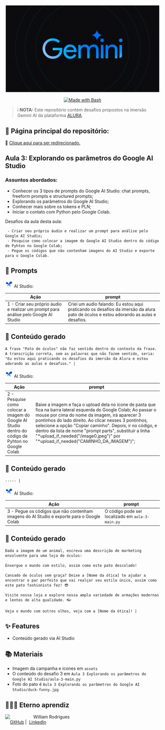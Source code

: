 <p align="center"> <img width="500" src="/assets/gemini.png"></p>
<p align="center">
   <a href="https://www.gnu.org/software/bash/" title="Go to Bash homepage"><img src="https://img.shields.io/badge/Prompt-Project-blue?logo=gnu-bash&amp;logoColor=white" alt="Made with Bash"></a>
</p>

 > ℹ️ **NOTA:** Este repositório contém desafios propostos na imersão Gemini AI da plataforma [ALURA](https://cursos.alura.com.br/imersao).

## 📖 Página principal do repositório:

🚨 [Clique aqui  para ser redirecionado.](https://github.com/William-Rodrigues/Gemini-AI-Alura)
 

## Aula 3: Explorando os parâmetros do Google AI Studio

### Assuntos abordados:

- Conhecer os 3 tipos de prompts do Google AI Studio: chat prompts, freeform prompts e structured prompts;
- Explorando os parâmetros do Google AI Studio;
- Conhecer mais sobre os tokens e PLN;
- Iniciar o contato com Python pelo Google Colab.

Desafios da aula desta aula:

     - Criar seu próprio áudio e realizar um prompt para análise pelo Google AI Studio;
     - Pesquise como colocar a imagem do Google AI Studio dentro do código de Pyhton no Google Colab;
     - Pegue os códigos que não contenham imagens do AI Studio e exporte para o Google Colab.

## 🧠 Prompts

<p align="left"><img src="/assets/ai-studio-icon.png" width="25"/> AI Studio:</p>

|   Ação   | prompt |
|---|---|
| 1 - Criar seu próprio áudio e realizar um prompt para análise pelo Google AI Studio | Criei um audio falando: Eu estou aqui praticando os desafios da imersão da alura pato de óculos e estou adorando as aulas e desafios.|

## 🤖 Conteúdo gerado

    A frase "Pato de óculos" não faz sentido dentro do contexto da frase. A transcrição correta, sem as palavras que não fazem sentido, seria: "Eu estou aqui praticando os desafios da imersão da Alura e estou adorando as aulas e desafios." |


<p align="left"><img src="/assets/ai-studio-icon.png" width="25"/> AI Studio:</p>

|   Ação   | prompt |
|---|---|
| 2 - Pesquise como colocar a imagem do Google AI Studio dentro do código de Pyhton no Google Colab | Baixe a imagem e faça o upload dela no ícone de pasta que fica na barra lateral esquerda do Google Colab; Ao passar o mouse por cima do nome da imagem, irá aparecer 3 pontinhos do lado direito. Ao clicar nesses 3 pontinhos, selecione a opção "Copiar caminho". Depois, ir no código, e dentro da lista de nome "prompt parts", substituir a linha "*upload_if_needed("<path>/image0.jpeg")" por "*upload_if_needed("CAMINHO_DA_IMAGEM")";|

## 🤖 Conteúdo gerado

    ----- |

<p align="left"><img src="/assets/ai-studio-icon.png" width="25"/> AI Studio:</p>

|   Ação   | prompt |
|---|---|
| 3 - Pegue os códigos que não contenham imagens do AI Studio e exporte para o Google Colab| O código pode ser localizado em `aula-3-main.py` |

## 🤖 Conteúdo gerado

    Dada a imagem de um animal, escreva uma descrição de marketing envolvente para uma loja de óculos:

    Enxergue o mundo com estilo, assim como este pato descolado!

    Cansado de óculos sem graça? Deixe a [Nome da ótica] te ajudar a encontrar o par perfeito que vai realçar seu estilo único, assim como este pato fashionista fez! 😎

    Visite nossa loja e explore nossa ampla variedade de armações modernas e lentes de alta qualidade. 👓

    Veja o mundo com outros olhos, veja com a [Nome da ótica]! |

## ✨ Features

- Conteúdo gerado via AI Studio

## 📚 Materiais

- Imagem da campanha e ícones em `assets`
- O conteúdo do desafio 3 em `Aula 3 Explorando os parâmetros do Google AI Studio/aula-3-main.py`
- Foto do pato é `Aula 3 Explorando os parâmetros do Google AI Studio/duck-funny.jpg`

## 🧙🏾‍♂️ Eterno aprendiz

<p>
    <img 
      align=left 
      margin=10 
      width=80 
      src="https://avatars.githubusercontent.com/u/58056539?s=400&u=4219cf59c8636f4d32617242e6b524a4c0d49e46&v=4"
    />
    <p>&nbsp&nbsp&nbspWilliam Rodrigues<br>
    &nbsp&nbsp&nbsp
    <a href="https://github.com/William-Rodrigues">
    GitHub</a>&nbsp;|&nbsp;
    <a href="https://www.linkedin.com/in/william-rodrigues-a4018069/">LinkedIn</a>
</p>
</p>